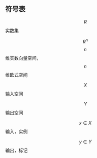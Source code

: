 ## **符号表**

$$R$$                                       实数集

$$R^n$$                                    $$n$$维实数向量空间，$$n$$维欧式空间

$$X$$                                      输入空间

$$Y$$                                      输出空间

$$x     \in X$$                              输入，实例



$$y\in Y$$                               输出，标记


